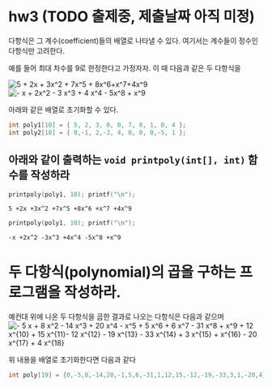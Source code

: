 # hw3 (TODO 출제중, 제출날짜 아직 미정)

다항식은 그 계수(coefficient)들의 배열로 나타낼 수 있다.
여기서는 계수들이 정수인 다항식만 고려한다.

예를 들어 최대 차수를 9로 한정한다고 가정자자.
이 때 다음과 같은 두 다항식을 

<img src="https://latex.codecogs.com/gif.latex?\dpi{110}&space;5&space;&plus;&space;2x&space;&plus;&space;3x^2&space;&plus;&space;7x^5&space;&plus;&space;8x^6&plus;x^7&plus;4x^9" title="5 + 2x + 3x^2 + 7x^5 + 8x^6+x^7+4x^9" />

<img src="https://latex.codecogs.com/gif.latex?x&space;&plus;&space;2x^2&space;&plus;&space;3&space;x^3&space;&plus;&space;4&space;x^4&space;&plus;&space;5x^8&space;&plus;&space;x^9" title="- x + 2x^2 - 3 x^3 + 4 x^4 - 5x^8 + x^9" />

아래와 같은 배열로 초기화할 수 있다.

```c
int poly1[10] = { 5, 2, 3, 0, 0, 7, 8, 1, 0, 4 };
int poly2[10] = { 0,-1, 2,-3, 4, 0, 0, 0,-5, 1 };
```

## 아래와 같이 출력하는 `void printpoly(int[], int)` 함수를 작성하라
```c
printpoly(poly1, 10); printf("\n");
```

```
5 +2x +3x^2 +7x^5 +8x^6 +x^7 +4x^9
```

```c
printpoly(poly1, 10); printf("\n");
```

```
-x +2x^2 -3x^3 +4x^4 -5x^8 +x^9
```

#  두 다항식(polynomial)의 곱을 구하는 프로그램을 작성하라.

예컨대 위에 나온 두 다항식을 곱한 결과로 나오는 다항식은 다음과 같으며
<img src="https://latex.codecogs.com/gif.latex?-&space;5&space;x&space;&plus;&space;8&space;x^2&space;-&space;14&space;x^3&space;&plus;&space;20&space;x^4&space;-&space;x^5&space;&plus;&space;5&space;x^6&space;&plus;&space;6&space;x^7&space;-&space;31&space;x^8&space;&plus;&space;x^9&space;&plus;&space;12&space;x^{10}&space;&plus;&space;15&space;x^{11}-&space;12&space;x^{12}&space;-&space;19&space;x^{13}&space;-&space;33&space;x^{14}&space;&plus;&space;3&space;x^{15}&space;&plus;&space;x^{16}&space;-&space;20&space;x^{17}&space;&plus;&space;4&space;x^{18}" title="- 5 x + 8 x^2 - 14 x^3 + 20 x^4 - x^5 + 5 x^6 + 6 x^7 - 31 x^8 + x^9 + 12 x^{10} + 15 x^{11}- 12 x^{12} - 19 x^{13} - 33 x^{14} + 3 x^{15} + x^{16} - 20 x^{17} + 4 x^{18}" />

위 내용을 배열로 초기화한다면 다음과 같다
```c
int poly[19] = {0,-5,8,-14,20,-1,5,6,-31,1,12,15,-12,-19,-33,3,1,-20,4};
```
